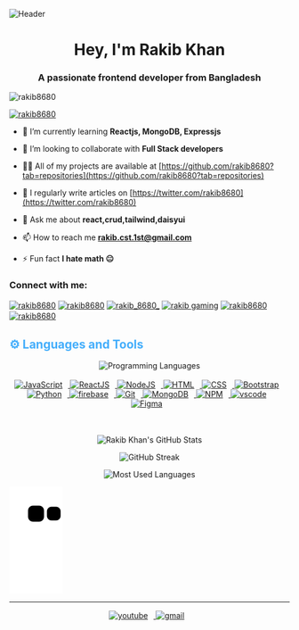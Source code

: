 ![Header](https://i.pinimg.com/originals/15/e7/e3/15e7e300166c962d3b8a22f60b5cac9e.gif)
<h1 align="center">Hey, I'm Rakib Khan</h1>
<h3 align="center">A passionate frontend developer from Bangladesh</h3>


<p align="left"> <img src="https://komarev.com/ghpvc/?username=rakib8680&label=Profile%20views&color=0e75b6&style=flat" alt="rakib8680" /> </p>



<p align="left"> <a href="https://twitter.com/rakib8680" target="blank"><img src="https://img.shields.io/twitter/follow/rakib8680?logo=twitter&style=for-the-badge" alt="rakib8680" /></a> </p>

- 🌱 I’m currently learning **Reactjs, MongoDB, Expressjs**

- 👯 I’m looking to collaborate with **Full Stack developers**

- 👨‍💻 All of my projects are available at [https://github.com/rakib8680?tab=repositories](https://github.com/rakib8680?tab=repositories)

- 📝 I regularly write articles on [https://twitter.com/rakib8680](https://twitter.com/rakib8680)

- 💬 Ask me about **react,crud,tailwind,daisyui**

- 📫 How to reach me **rakib.cst.1st@gmail.com**

- ⚡ Fun fact **I hate math 😐**

<h3 align="left">Connect with me:</h3>
<p align="left">
<a href="https://twitter.com/rakib8680" target="blank"><img align="center" src="https://raw.githubusercontent.com/rahuldkjain/github-profile-readme-generator/master/src/images/icons/Social/twitter.svg" alt="rakib8680" height="30" width="40" /></a>
<a href="https://linkedin.com/in/rakib8680" target="blank"><img align="center" src="https://raw.githubusercontent.com/rahuldkjain/github-profile-readme-generator/master/src/images/icons/Social/linked-in-alt.svg" alt="rakib8680" height="30" width="40" /></a>
<a href="https://instagram.com/rakib_8680_" target="blank"><img align="center" src="https://raw.githubusercontent.com/rahuldkjain/github-profile-readme-generator/master/src/images/icons/Social/instagram.svg" alt="rakib_8680_" height="30" width="40" /></a>
<a href="https://www.youtube.com/c/rakib gaming" target="blank"><img align="center" src="https://raw.githubusercontent.com/rahuldkjain/github-profile-readme-generator/master/src/images/icons/Social/youtube.svg" alt="rakib gaming" height="30" width="40" /></a>
<a href="https://www.leetcode.com/rakib8680" target="blank"><img align="center" src="https://raw.githubusercontent.com/rahuldkjain/github-profile-readme-generator/master/src/images/icons/Social/leet-code.svg" alt="rakib8680" height="30" width="40" /></a>
<a href="https://discord.gg/rakib8680" target="blank"><img align="center" src="https://raw.githubusercontent.com/rahuldkjain/github-profile-readme-generator/master/src/images/icons/Social/discord.svg" alt="rakib8680" height="30" width="40" /></a>
</p>

<!-- Languages and Tools -->

<h2 style="color: #44AEFB">⚙️ Languages and Tools</h2>
<div align="center" style="display:block;">
    <img width="100px" alt="Programming Languages" src="https://user-images.githubusercontent.com/78341798/194531121-47b0119a-ce00-439d-b586-125f86acb098.png"/> 
</div>
<br>   
<!-- Icons Resources -->
<!-- https://devicon.dev/ -->
<!-- https://cdn.jsdelivr.net/npm/simple-icons@v3/icons/ -->
<div align="center">
  <a href="https://developer.mozilla.org/en-US/docs/Web/JavaScript" target="_blank" rel="noreferrer">
      <img  alt="JavaScript" height="50px" style="padding-right:10px;" src="https://cdn.jsdelivr.net/gh/devicons/devicon/icons/javascript/javascript-plain.svg"/>
  </a>
  <a href="https://reactjs.org/" target="_blank" rel="noreferrer">
      <img  alt="ReactJS" height="50px" style="padding-right:10px;" src="https://cdn.jsdelivr.net/gh/devicons/devicon/icons/react/react-original.svg" />
  </a>
  <a href="https://nodejs.org/en/" target="_blank" rel="noreferrer">
      <img  alt="NodeJS" height="50px" style="padding-right:10px;" src="https://cdn.jsdelivr.net/gh/devicons/devicon/icons/nodejs/nodejs-original.svg"/>
  </a>
  <a href="https://developer.mozilla.org/en-US/docs/Web/HTML" target="_blank" rel="noreferrer">
      <img  alt="HTML" height="50px" style="padding-right:10px;" src="https://cdn.jsdelivr.net/gh/devicons/devicon/icons/html5/html5-original.svg"/>
  </a>
  <a href="https://developer.mozilla.org/en-US/docs/Web/CSS" target="_blank" rel="noreferrer">
      <img  alt="CSS" height="50px" style="padding-right:10px;" src="https://cdn.jsdelivr.net/gh/devicons/devicon/icons/css3/css3-original.svg"/>
  </a>
  <a href="https://getbootstrap.com/" target="_blank" rel="noreferrer">
      <img  alt="Bootstrap" height="50px" style="padding-right:10px;" src="https://cdn.jsdelivr.net/gh/devicons/devicon/icons/bootstrap/bootstrap-original.svg"/>
  </a> 
  <a href="https://www.python.org/" target="_blank" rel="noreferrer">
      <img  alt="Python" height="50px" style="padding-right:10px;" src="https://cdn.jsdelivr.net/gh/devicons/devicon/icons/python/python-original.svg"/>
  </a>
  <a href="https://firebase.google.com/" target="_blank" rel="noreferrer">
      <img  alt="firebase" height="50px" style="padding-right:10px;" src="https://cdn.jsdelivr.net/gh/devicons/devicon/icons/firebase/firebase-plain.svg"/>
  </a>
  <a href="https://git-scm.com/" target="_blank" rel="noreferrer">
      <img  alt="Git" height="50px" style="padding-right:10px;" src="https://cdn.jsdelivr.net/gh/devicons/devicon/icons/git/git-original.svg"/>
  </a>
  <a href="https://www.mongodb.com/" target="_blank" rel="noreferrer">
      <img  alt="MongoDB" height="50px" style="padding-right:10px;" src="https://cdn.jsdelivr.net/gh/devicons/devicon/icons/mongodb/mongodb-original.svg"/>
  </a>
  <a href="https://www.npmjs.com/" target="_blank" rel="noreferrer">
      <img  alt="NPM" height="50px" style="padding-right:10px;" src="https://cdn.jsdelivr.net/gh/devicons/devicon/icons/npm/npm-original-wordmark.svg"/>
  </a>
  <a href="https://code.visualstudio.com/" target="_blank" rel="noreferrer">
      <img  alt="vscode" height="50px" style="padding-right:10px;"src="https://cdn.jsdelivr.net/gh/devicons/devicon/icons/vscode/vscode-original.svg"/>
  </a>
  <a href="https://www.figma.com/" target="_blank" rel="noreferrer">
      <img  alt="Figma" height="50px" style="padding-right:10px;" src="https://cdn.jsdelivr.net/gh/devicons/devicon/icons/figma/figma-original.svg"/> 
  </a>
</div>
<br>
<br>

<div class="stats" align="center">

![Rakib Khan's GitHub Stats](https://github-readme-stats.vercel.app/api?username=rakib8680&hide=stars&count_private=true&show_icons=true&theme=algolia&border_radius=20)

![GitHub Streak](https://streak-stats.demolab.com?user=rakib8680&count_private=true&theme=algolia&border_radius=20)

<!-- ![Most Used Languages](https://github-readme-stats.vercel.app/api/top-langs/?username=KhaledBadranDev&show_icons=true&theme=algolia&border_radius=20) -->
    
<!-- compact programming languages layout -->
![Most Used Languages](https://github-readme-stats.vercel.app/api/top-langs/?username=rakib8680&layout=compact&show_icons=true&theme=algolia&border_radius=20)
</div>

<!-- ![snake gif](https://github.com/rakib8680/rakib8680/blob/output/github-contribution-grid-snake.gif) -->
<img align="center" alt="snake eating my contribution" src="https://github.com/rakib8680/rakib8680/blob/output/github-contribution-grid-snake.svg">
 
 <!-- Begin Footer -->
 ---
<!-- Icons Resources -->
<!-- https://devicon.dev/ -->
<div class="footer" align="center" style="margin:15px;">
    <a href="https://https://www.youtube.com/@rakib_gaming" target="_blank">
        <img  style="margin:0 10px 10px 0;" src="https://user-images.githubusercontent.com/78341798/194531650-698ef1b1-9cbd-4b4f-96ef-5a2ec4b5d7e6.svg" alt="youtube" width="40px"/>
    </a>
    <a href="rakib.cst.1st@gmail.com" target="_blank">
        <img style="margin:0 10px 10px 0;" src="https://user-images.githubusercontent.com/78341798/194531383-ddb2b774-5bb9-491c-b601-4a4a7d9792fb.svg" alt="gmail" width="40px"/>
    </a>
</div>
